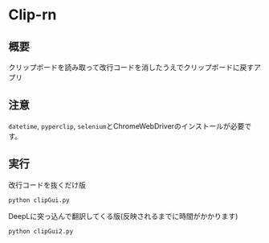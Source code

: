 # Clip-rn

## 概要
クリップボードを読み取って改行コードを消したうえでクリップボードに戻すアプリ

## 注意
`datetime`, `pyperclip`, `selenium`とChromeWebDriverのインストールが必要です。

## 実行
改行コードを抜くだけ版
``` 
python clipGui.py
```
DeepLに突っ込んで翻訳してくる版(反映されるまでに時間がかかります)
```
python clipGui2.py
```

